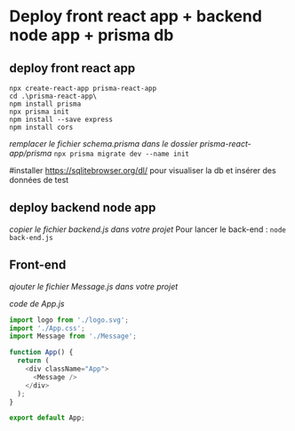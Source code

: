 # Deploy front react app + backend node app + prisma db

## deploy front react app
```shell
npx create-react-app prisma-react-app
cd .\prisma-react-app\
npm install prisma
npx prisma init
npm install --save express
npm install cors
```

*remplacer le fichier schema.prisma dans le dossier prisma-react-app/prisma*
`npx prisma migrate dev --name init`

#installer https://sqlitebrowser.org/dl/ pour visualiser la db et insérer des données de test 

## deploy backend node app 
*copier le fichier backend.js dans votre projet*
Pour lancer le back-end :
`node back-end.js`

## Front-end
*ajouter le fichier Message.js dans votre projet*

*code de App.js*
```javascript
import logo from './logo.svg';
import './App.css';
import Message from './Message';

function App() {
  return (
    <div className="App">
      <Message />
    </div>
  );
}

export default App;
```
